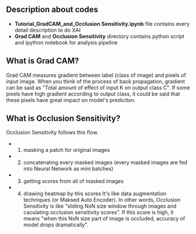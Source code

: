 ## Description about codes 
 * **Tutorial_GradCAM_and_Occlusion Sensitivity.ipynb** file contains every detail description to do XAI
 * **Grad CAM** and **Occlusion Sensitivity** directory contains python script and ipython notebook for analysis pipeline 

## What is Grad CAM?
Grad CAM measures gradient between label (class of image) and pixels of input image. 
When you think of the process of back propagation, gradient can be said as "Total amount of effect of input K on output class C". 
If some pixels have high gradient according to output class, it could be said that these pixels have great impact on model's prediciton.

## What is Occlusion Sensitivity?
Occlusion Sensitivity follows this flow. 
 * 1. masking a patch for original images 
 * 2. concatenating every masked images (every masked images are fed into Neural Network as mini batches)
 * 3. getting scores from all of masked images
 * 4. drawing heatmap by this scores
It's like data augmentation techniques (or Maksed Auto Encoder).
In other words, Occlusion Sensitivity is like "sliding NxN size window through images and caculating occlusion sensitivity scores". If this score is high, it means "when this NxN size part of image is occluded, accuracy of model drops dramatically". 
